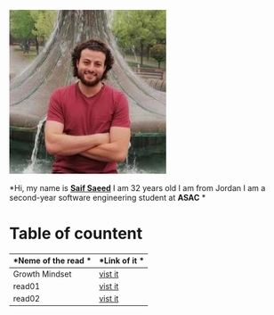 
![saif](saif.jpeg)
 
*Hi, my name is [**Saif Saeed**](https://github.com/Saif-K-Saeed) I am 32 years old  I am from Jordan I am a second-year software engineering student at **ASAC** * 


 # Table of countent
*Neme of the read * | *Link of it  * 
----- |-----|
Growth Mindset  | [vist it](https://saif-k-saeed.github.io/reading-notes/groethMinset)
read01 | [ vist it ](https://saif-k-saeed.github.io/reading-notes/read1)
read02 | [vist it ](https://saif-k-saeed.github.io/reading-notes/read02)